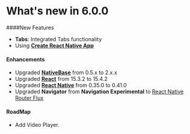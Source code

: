 #  What's new in 6.0.0

####New Features

* **Tabs**: Integrated Tabs functionality
*   Using [**Create React Native App**](https://github.com/react-community/create-react-native-app)

#### Enhancements

* Upgraded [**NativeBase**](http://nativebase.io/docs/v2.0.0/) from 0.5.x to 2.x.x
* Upgraded [**React**](https://facebook.github.io/react/) from 15.3.2 to 15.4.2
* Upgraded [**React Native**](https://github.com/facebook/react-native) from 0.35.0 to 0.41.0
* Upgraded **Navigator** from **Navigation Experimental** to [React Native Router Flux](https://github.com/aksonov/react-native-router-flux)

#### RoadMap

* Add Video Player.

